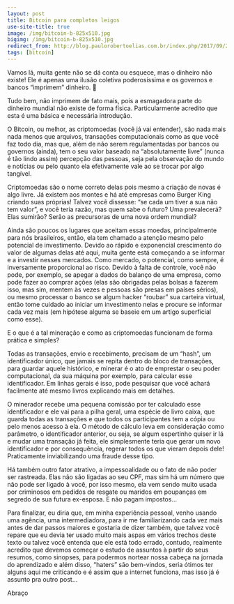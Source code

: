 ```yaml
---
layout: post
title: Bitcoin para completos leigos
use-site-title: true
image: /img/bitcoin-b-825x510.jpg
bigimg: /img/bitcoin-b-825x510.jpg
redirect_from: http://blog.paulorobertoelias.com.br/index.php/2017/09/23/bitcoin-pra-completos-leigos/
tags: [bitcoin]
---
```


Vamos lá, muita gente não se dá conta ou esquece, mas o dinheiro não existe! Ele é apenas uma ilusão coletiva poderosíssima e os governos e bancos “imprimem” dinheiro. 🙂

Tudo bem, não imprimem de fato mais, pois a esmagadora parte do dinheiro mundial não existe de forma física. Particularmente acredito que esta é uma básica e necessária introdução.

O Bitcoin, ou melhor, as criptomoedas (você já vai entender), são nada mais nada menos que arquivos, transações computacionais como as que você faz todo dia, mas que, além de não serem regulamentadas por bancos ou governos (ainda), tem o seu valor baseado na “absolutamente livre” (nunca é tão lindo assim) percepção das pessoas, seja pela observação do mundo e notícias ou pelo quanto ela efetivamente vale ao se trocar por algo tangível.

Criptomoedas são o nome correto delas pois mesmo a criação de novas é algo livre. Já existem aos montes e há até empresas como Burger King criando suas próprias! Talvez você dissesse: “se cada um tiver a sua não tem valor”, e você teria razão, mas quem sabe o futuro? Uma prevalecerá? Elas sumirão? Serão as precursoras de uma nova ordem mundial?

Ainda são poucos os lugares que aceitam essas moedas, principalmente para nós brasileiros, então, ela tem chamado a atenção mesmo pelo potencial de investimento. Devido ao rápido e exponencial crescimento do valor de algumas delas até aqui, muita gente está começando a se informar e a investir nesses mercados.
Como mercado, o potencial, como sempre, é inversamente proporcional ao risco. Devido à falta de controle, você não pode, por exemplo, se apegar a dados do balanço de uma empresa, como pode fazer ao comprar ações (elas são obrigadas pelas bolsas a fazerem isso, mas sim, mentem às vezes e pessoas são presas em países sérios), ou mesmo processar o banco se algum hacker “roubar” sua carteira virtual, então tome cuidado ao iniciar um investimento nelas e procure se informar cada vez mais (em hipótese alguma se baseie em um artigo superficial como esse).

E o que é a tal mineração e como as criptomoedas funcionam de forma prática e simples?

Todas as transações, envio e recebimento, precisam de um “hash”, um identificador único, que jamais se repita dentro do bloco de transações, para guardar aquele histórico, e minerar é o ato de emprestar o seu poder computacional, da sua máquina por exemplo, para calcular esse identificador. Em linhas gerais é isso, pode pesquisar que você achará facilmente até mesmo livros explicando mais em detalhes.

O minerador recebe uma pequena comissão por ter calculado esse identificador e ele vai para a pilha geral, uma espécie de livro caixa, que guarda todas as transações e que todos os participantes tem a cópia ou pelo menos acesso à ela. O método de cálculo leva em consideração como parâmetro, o identificador anterior, ou seja, se algum espertinho quiser ir lá e mudar uma transação já feita, ele simplesmente teria que gerar um novo identificador e por consequência, regerar todos os que vieram depois dele! Praticamente inviabilizando uma fraude desse tipo.

Há também outro fator atrativo, a impessoalidade ou o fato de não poder ser rastreada. Elas não são ligadas ao seu CPF, mas sim há um número que não pode ser ligado à você, por isso mesmo, ela vem sendo muito usada por criminosos em pedidos de resgate ou maridos em poupanças em segredo de sua futura ex-esposa. E não pagam impostos…

Para finalizar, eu diria que, em minha experiência pessoal, venho usando uma agência, uma intermediadora, para ir me familiarizando cada vez mais antes de dar passos maiores e gostaria de dizer também, que talvez você repare que eu devia ter usado muito mais aspas em vários trechos deste texto ou talvez você entenda que ele está todo errado, contudo, realmente acredito que devemos começar o estudo de assuntos à partir do seus resumos, como sinopses, para podermos nortear nossa cabeça na jornada do aprendizado e além disso, “haters” são bem-vindos, seria ótimos ter alguns aqui me criticando e é assim que a internet funciona, mas isso já é assunto pra outro post…

Abraço